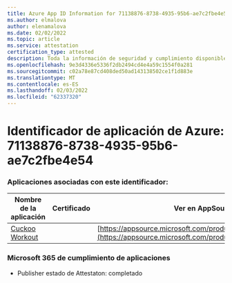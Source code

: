 ```yaml
---
title: Azure App ID Information for 71138876-8738-4935-95b6-ae7c2fbe4e54
ms.author: elmalova
author: elenamalova
ms.date: 02/02/2022
ms.topic: article
ms.service: attestation
certification_type: attested
description: Toda la información de seguridad y cumplimiento disponible para 71138876-8738-4935-95b6-ae7c2fbe4e54.
ms.openlocfilehash: 9e3d4336e5336f2db2494cd4e4a59c1554f0a281
ms.sourcegitcommit: c02a78e87cd408ded50ad143138502ce1f1d883e
ms.translationtype: MT
ms.contentlocale: es-ES
ms.lasthandoff: 02/03/2022
ms.locfileid: "62337320"
---
```

# <a name="azure-app-id-71138876-8738-4935-95b6-ae7c2fbe4e54"></a>Identificador de aplicación de Azure: 71138876-8738-4935-95b6-ae7c2fbe4e54


### <a name="apps-associated-with-this-id"></a>Aplicaciones asociadas con este identificador:
| **Nombre de la aplicación** | **Certificado** | **Ver en AppSource** |
|--------------|---------------|-----------------------|
| [Cuckoo Workout](https://docs.microsoft.com/microsoft-365-app-certification/forward/WA200002750) |  | [https://appsource.microsoft.com/product/office/WA200002750](https://appsource.microsoft.com/product/office/WA200002750) |

### <a name="microsoft-365-app-compliance-status"></a>Microsoft 365 de cumplimiento de aplicaciones
- Publisher estado de Attestaton: completado
